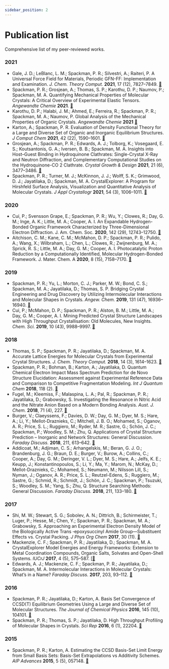 ```yaml
---
sidebar_position: 2
---
```


# Publication list

Comprehensive list of my peer-reviewed works.

### 2021
- Gale, J. D.; LeBlanc, L. M.; Spackman, P. R.; Silvestri, A.; Raiteri, P. A Universal Force Field for Materials, Periodic GFN-FF: Implementation and Examination. *J. Chem. Theory Comput.* **2021**, 17 (12), 7827–7849. [🔗](https://doi.org/10.1021/acs.jctc.1c00832)
- Spackman, P. R.; Grosjean, A.; Thomas, S. P.; Karothu, D. P.; Naumov, P.; Spackman, M. A. Quantifying Mechanical Properties of Molecular Crystals: A Critical Overview of Experimental Elastic Tensors. *Angewandte Chemie* **2021**. [🔗](https://doi.org/10.1002/ange.202110716)
- Karothu, D. P.; Halabi, J. M.; Ahmed, E.; Ferreira, R.; Spackman, P. R.; Spackman, M. A.; Naumov, P. Global Analysis of the Mechanical Properties of Organic Crystals. *Angewandte Chemie* **2021** [🔗](https://doi.org/10.1002/ange.202113988)
- Karton, A.; Spackman, P. R. Evaluation of Density Functional Theory for a Large and Diverse Set of Organic and Inorganic Equilibrium Structures. *J Comput Chem* **2021**, 42 (22), 1590–1601. [🔗](https://doi.org/10.1002/jcc.26698)
- Grosjean, A.; Spackman, P. R.; Edwards, A. J.; Tolborg, K.; Vosegaard, E. S.; Koutsantonis, G. A.; Iversen, B. B.; Spackman, M. A. Insights into Host–Guest Binding in Hydroquinone Clathrates: Single-Crystal X-Ray and Neutron Diffraction, and Complementary Computational Studies on the Hydroquinone-CO 2 Clathrate. *Crystal Growth & Design* **2021**, 21 (6), 3477–3486. [🔗](https://doi.org/10.1021/acs.cgd.1c00271)
- Spackman, P. R.; Turner, M. J.; McKinnon, J. J.; Wolff, S. K.; Grimwood, D. J.; Jayatilaka, D.; Spackman, M. A. CrystalExplorer: A Program for Hirshfeld Surface Analysis, Visualization and Quantitative Analysis of Molecular Crystals. *J Appl Crystallogr* **2021**, 54 (3), 1006–1011. [🔗](https://doi.org/10.1107/S1600576721002910)

### 2020

- Cui, P.; Svensson Grape, E.; Spackman, P. R.; Wu, Y.; Clowes, R.; Day, G. M.; Inge, A. K.; Little, M. A.; Cooper, A. I. An Expandable Hydrogen-Bonded Organic Framework Characterized by Three-Dimensional Electron Diffraction. J. Am. Chem. Soc. **2020**, 142 (29), 12743–12750. [🔗](https://doi.org/10.1021/jacs.0c04885)
- Aitchison, C. M.; Kane, C. M.; McMahon, D. P.; Spackman, P. R.; Pulido, A.; Wang, X.; Wilbraham, L.; Chen, L.; Clowes, R.; Zwijnenburg, M. A.; Sprick, R. S.; Little, M. A.; Day, G. M.; Cooper, A. I. Photocatalytic Proton Reduction by a Computationally Identified, Molecular Hydrogen-Bonded Framework. J. Mater. Chem. A **2020**, 8 (15), 7158–7170. [🔗](https://doi.org/10.1039/D0TA00219D)

### 2019

- Spackman, P. R.; Yu, L.; Morton, C. J.; Parker, M. W.; Bond, C. S.; Spackman, M. A.; Jayatilaka, D.; Thomas, S. P. Bridging Crystal Engineering and Drug Discovery by Utilizing Intermolecular Interactions and Molecular Shapes in Crystals. *Angew. Chem.* **2019**, 131 (47), 16936–16940. [🔗](https://doi.org/10.1002/ange.201906602)
- Cui, P.; McMahon, D. P.; Spackman, P. R.; Alston, B. M.; Little, M. A.; Day, G. M.; Cooper, A. I. Mining Predicted Crystal Structure Landscapes with High Throughput Crystallisation: Old Molecules, New Insights. *Chem. Sci.* **2019**, 10 (43), 9988–9997. [🔗](https://doi.org/10.1039/C9SC02832C)

### 2018

- Thomas, S. P.; Spackman, P. R.; Jayatilaka, D.; Spackman, M. A. Accurate Lattice Energies for Molecular Crystals from Experimental Crystal Structures. *J. Chem. Theory Comput.* **2018**, 14 (3), 1614–1623. [🔗](https://doi.org/10.1021/acs.jctc.7b01200)
- Spackman, P. R.; Bohman, B.; Karton, A.; Jayatilaka, D. Quantum Chemical Electron Impact Mass Spectrum Prediction for de Novo Structure Elucidation: Assessment against Experimental Reference Data and Comparison to Competitive Fragmentation Modeling. *Int J Quantum Chem* **2018**, 118 (2). [🔗](https://doi.org/10.1002/qua.25460)
- Fugel, M.; Kleemiss, F.; Malaspina, L. A.; Pal, R.; Spackman, P. R.; Jayatilaka, D.; Grabowsky, S. Investigating the Resonance in Nitric Acid and the Nitrate Anion Based on a Modern Bonding Analysis. *Aust. J. Chem.* **2018**, 71 (4), 227. [🔗](https://doi.org/10.1071/CH17583)
- Burger, V.; Claeyssens, F.; Davies, D. W.; Day, G. M.; Dyer, M. S.; Hare, A.; Li, Y.; Mellot-Draznieks, C.; Mitchell, J. B. O.; Mohamed, S.; Oganov, A. R.; Price, S. L.; Ruggiero, M.; Ryder, M. R.; Sastre, G.; Schön, J. C.; Spackman, P.; Woodley, S. M.; Zhu, Q. Applications of Crystal Structure Prediction – Inorganic and Network Structures: General Discussion. *Faraday Discuss.* **2018**, 211, 613–642. [🔗](https://doi.org/10.1039/C8FD90034E)
- Addicoat, M.; Adjiman, C. S.; Arhangelskis, M.; Beran, G. J. O.; Brandenburg, J. G.; Braun, D. E.; Burger, V.; Burow, A.; Collins, C.; Cooper, A.; Day, G. M.; Deringer, V. L.; Dyer, M. S.; Hare, A.; Jelfs, K. E.; Keupp, J.; Konstantinopoulos, S.; Li, Y.; Ma, Y.; Marom, N.; McKay, D.; Mellot-Draznieks, C.; Mohamed, S.; Neumann, M.; Nilsson Lill, S.; Nyman, J.; Oganov, A. R.; Price, S. L.; Reutzel-Edens, S.; Ruggiero, M.; Sastre, G.; Schmid, R.; Schmidt, J.; Schön, J. C.; Spackman, P.; Tsuzuki, S.; Woodley, S. M.; Yang, S.; Zhu, Q. Structure Searching Methods: General Discussion. *Faraday Discuss.* **2018**, 211, 133–180. [🔗](https://doi.org/10.1039/C8FD90030B)

### 2017

- Shi, M. W.; Stewart, S. G.; Sobolev, A. N.; Dittrich, B.; Schirmeister, T.; Luger, P.; Hesse, M.; Chen, Y.; Spackman, P. R.; Spackman, M. A.; Grabowsky, S. Approaching an Experimental Electron Density Model of the Biologically Active Trans ‐epoxysuccinyl Amide Group—Substituent Effects vs. Crystal Packing. *J Phys Org Chem* **2017**, 30 (11). [🔗](https://doi.org/10.1002/poc.3683)
- Mackenzie, C. F.; Spackman, P. R.; Jayatilaka, D.; Spackman, M. A. CrystalExplorer Model Energies and Energy Frameworks: Extension to Metal Coordination Compounds, Organic Salts, Solvates and Open-Shell Systems. *IUCrJ* **2017**, 4 (5), 575–587. [[🔗](https://doi.org/10.1107/S205225251700848X)
- Edwards, A. J.; Mackenzie, C. F.; Spackman, P. R.; Jayatilaka, D.; Spackman, M. A. Intermolecular Interactions in Molecular Crystals: What’s in a Name? *Faraday Discuss.* **2017**, 203, 93–112. [🔗](https://doi.org/10.1039/C7FD00072C)

### 2016

- Spackman, P. R.; Jayatilaka, D.; Karton, A. Basis Set Convergence of CCSD(T) Equilibrium Geometries Using a Large and Diverse Set of Molecular Structures. *The Journal of Chemical Physics* **2016**, 145 (10), 104101. [🔗](https://doi.org/10.1063/1.4962168)
- Spackman, P. R.; Thomas, S. P.; Jayatilaka, D. High Throughput Profiling of Molecular Shapes in Crystals. *Sci Rep* **2016**, 6 (1), 22204. [🔗](https://doi.org/10.1038/srep22204)

### 2015
- Spackman, P. R.; Karton, A. Estimating the CCSD Basis-Set Limit Energy from Small Basis Sets: Basis-Set Extrapolations vs Additivity Schemes. *AIP Advances* **2015**, 5 (5), 057148. [🔗](https://doi.org/10.1063/1.4921697)
